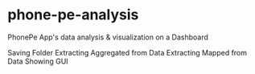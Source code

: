# phone-pe-analysis
PhonePe App's data analysis &amp; visualization on a Dashboard

Saving Folder
Extracting Aggregated from Data
Extracting Mapped from Data
Showing GUI
